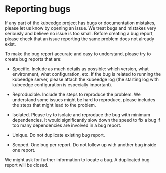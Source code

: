 # Reporting bugs

If any part of the kubeedge project has bugs or documentation mistakes, please let us know by opening an issue. We treat bugs and mistakes very seriously and believe no issue is too small. Before creating a bug report, please check that an issue reporting the same problem does not already exist.

To make the bug report accurate and easy to understand, please try to create bug reports that are:

- Specific. Include as much details as possible: which version, what environment, what configuration, etc. If the bug is related to running the kubeedge server, please attach the kubeedge log (the starting log with kubeedge configuration is especially important).

- Reproducible. Include the steps to reproduce the problem. We understand some issues might be hard to reproduce, please includes the steps that might lead to the problem.

- Isolated. Please try to isolate and reproduce the bug with minimum dependencies. It would significantly slow down the speed to fix a bug if too many dependencies are involved in a bug report.

- Unique. Do not duplicate existing bug report.

- Scoped. One bug per report. Do not follow up with another bug inside one report.

We might ask for further information to locate a bug. A duplicated bug report will be closed.
